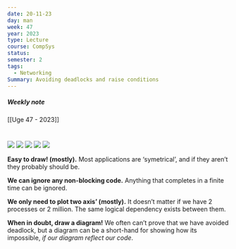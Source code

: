 ```yaml
---
date: 20-11-23
day: man
week: 47
year: 2023
type: Lecture
course: CompSys
status: 
semester: 2
tags:
  - Networking
Summary: Avoiding deadlocks and raise conditions
---
```

##### Weekly note
[[Uge 47 - 2023]]

# 
![](https://i.imgur.com/0MvgbSy.png)
![](https://i.imgur.com/bHnt1u5.png)
![](https://i.imgur.com/lp1ba8a.png)
![](https://i.imgur.com/E4pFssZ.png)
![](https://i.imgur.com/tump3ct.png)

**Easy to draw! (mostly).** Most applications are ‘symetrical’, and if they aren’t they probably should be.

**We can ignore any non-blocking code.** Anything that completes in a finite time can be ignored.

**We only need to plot two axis’ (mostly).** It doesn’t matter if we have 2 processes or 2 million. The same logical dependency exists between them.

**When in doubt, draw a diagram!** We often can’t prove that we have avoided deadlock, but a diagram can be a short-hand for showing how its impossible, _if our diagram reflect our code_.